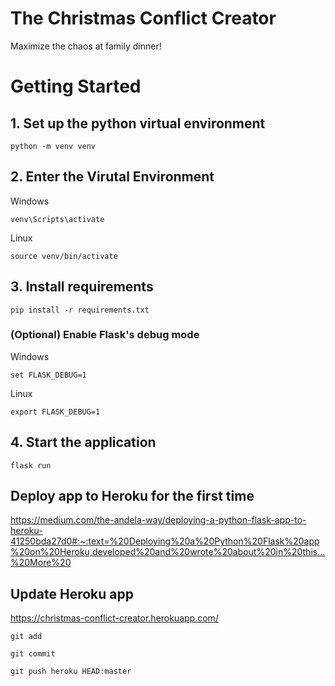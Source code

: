 # The Christmas Conflict Creator
Maximize the chaos at family dinner!

# Getting Started

## 1. Set up the python virtual environment
`python -m venv venv`

## 2. Enter the Virutal Environment
Windows

`venv\Scripts\activate`

Linux

`source venv/bin/activate`

## 3. Install requirements
`pip install -r requirements.txt`

### (Optional) Enable Flask's debug mode
Windows

`set FLASK_DEBUG=1`

Linux

`export FLASK_DEBUG=1`

## 4. Start the application
`flask run`

## Deploy app to Heroku for the first time
https://medium.com/the-andela-way/deploying-a-python-flask-app-to-heroku-41250bda27d0#:~:text=%20Deploying%20a%20Python%20Flask%20app%20on%20Heroku,developed%20and%20wrote%20about%20in%20this...%20More%20

## Update Heroku app
https://christmas-conflict-creator.herokuapp.com/

`git add`

`git commit`

`git push heroku HEAD:master`

